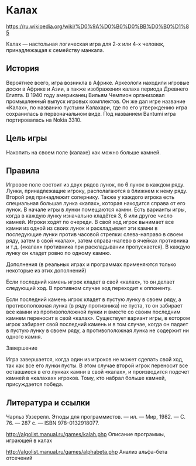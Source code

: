 Калах
============================

https://ru.wikipedia.org/wiki/%D0%9A%D0%B0%D0%BB%D0%B0%D1%85

Калах — настольная логическая игра для 2-х или 4-х человек, принадлежащая к семейству манкала.

История
------------------------------

Вероятнее всего, игра возникла в Африке. Археологи находили игровые доски в Африке и Азии, а также изображения калаха периода Древнего Египта.
В 1940 году американец Вильям Чемпион организовал промышленный выпуск игровых комплектов. Он же дал игре название «Калах», по названию пустыни Калахари, где по его утверждению игра сохранилась в первоначальном виде. Под названием Bantumi игра портировалась на Nokia 3310.

Цель игры
------------------------------

Накопить на своем поле (калахе) как можно больше камней.

Правила
------------------------------

Игровое поле состоит из двух рядов лунок, по 6 лунок в каждом ряду. Лунки, принадлежащие игроку, располагаются в ближнем к нему ряду. Второй ряд принадлежит сопернику. Также у каждого игрока есть специальная большая лунка «калах», которая находится справа от его лунок.
В начале игры в лунки помещаются камни. Есть варианты игры, когда в каждую лунку изначально кладётся 3, 6 или другое число камней.
Игроки ходят по очереди. В свой ход игрок вынимает все камни из одной из своих лунок и раскладывает эти камни в последующие лунки против часовой стрелки: слева-направо в своем ряду, затем в свой «калах», затем справа-налево в ячейках противника и т.д. («калах» противника при раскладывании пропускается). В каждую лунку он кладет ровно по одному камню.

Дополнения
(в реальных играх и программах применяются только некоторые из этих дополнений)

Если последний камень игрок кладет в свой «калах», то он делает следующий ход. В противном случае ход переходит к оппоненту.

Если последний камень игрок кладет в пустую лунку в своем ряду, а противоположная лунка (в ряду противника) не пуста, то он забирает все камни из противоположной лунки и вместе со своим последним камнем переносит в свой «калах». Существует вариант игры, в котором игрок забирает свой последний камень и в том случае, когда он падает в пустую лунку в своем ряду, а противоположная лунка не содержит ни одного камня.

Завершение

Игра завершается, когда один из игроков не может сделать свой ход, так как все его лунки пусты. В этом случае второй игрок переносит все оставшиеся в его лунках камни в свой «калах», и производится подсчет камней в «калахах» игроков. Тому, кто набрал больше камней, присуждается победа.

Литература и ссылки
------------------------------

Чарльз Уэзерелл. Этюды для программистов. — ил. — Мир, 1982. — С. 76. — 287 с. — ISBN 978-0132918077.

http://algolist.manual.ru/games/kalah.php
Описание программы, играющей в калах

http://algolist.manual.ru/games/alphabeta.php
Анализ альфа-бета отсечений


